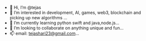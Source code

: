 - 👋 Hi, I’m @tejas
- 👀 I’m interested in development, AI, games, web3, blockchain and picking up new algorithms ...
- 🌱 I’m currently learning python swift and java,node.js...
- 💞️ I’m looking to collaborate on anything unique and fun...
- 📫 email: tejashari23@gmail.com...

<!---
tejas6996/tejas6996 is a ✨ special ✨ repository because its `README.md` (this file) appears on your GitHub profile.
You can click the Preview link to take a look at your changes.
--->
